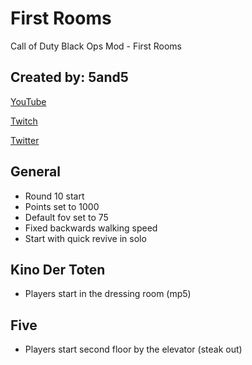 # First Rooms
Call of Duty Black Ops Mod - First Rooms

## Created by: 5and5

[YouTube](https://www.youtube.com/user/Zomb0s4life)

[Twitch](https://twitch.tv/5and5)

[Twitter](https://twitter.com/5and55)

## General
* Round 10 start
* Points set to 1000
* Default fov set to 75
* Fixed backwards walking speed
* Start with quick revive in solo

## Kino Der Toten
* Players start in the dressing room (mp5)

## Five
* Players start second floor by the elevator (steak out)
